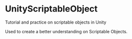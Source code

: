 # UnityScriptableObject
 Tutorial and practice on scriptable objects in Unity

 Used to create a better understanding on Scriptable Objects.
